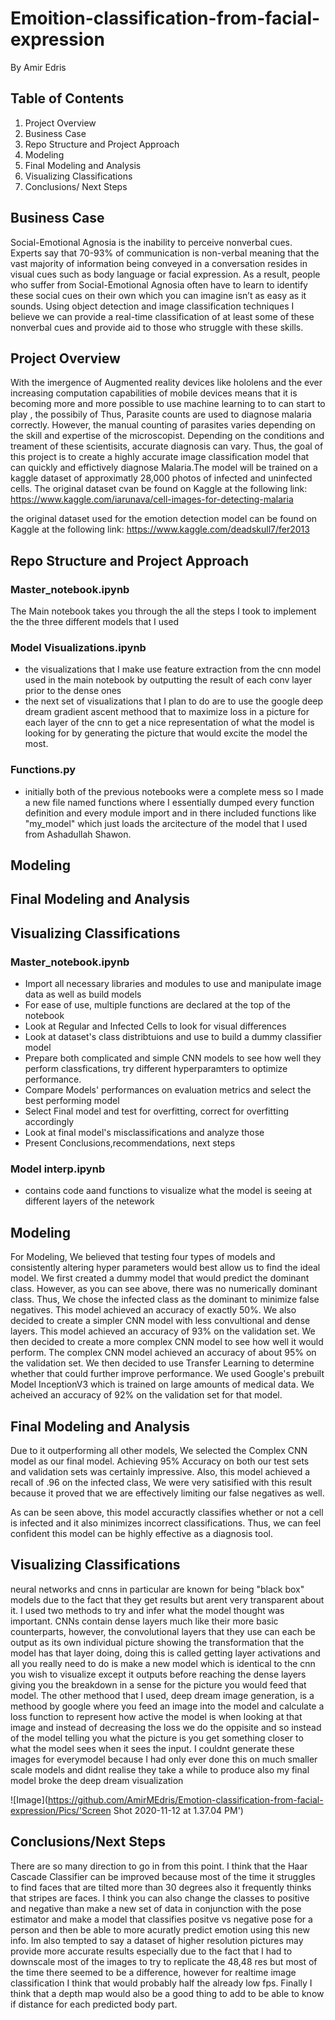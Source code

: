 # Emoition-classification-from-facial-expression
By Amir Edris 
## Table of Contents
1. Project Overview
1. Business Case 
1. Repo Structure and Project Approach
1. Modeling 
1. Final Modeling and Analysis
1. Visualizing Classifications
1. Conclusions/ Next Steps
## Business Case 
Social-Emotional Agnosia is the inability to perceive nonverbal cues. Experts say that 70-93% of communication is non-verbal meaning that the vast majority of information being conveyed in a conversation resides in visual cues such as body language or facial expression. As a result, people who suffer from Social-Emotional Agnosia often have to learn to identify these social cues on their own which you can imagine isn’t as easy as it sounds. Using object detection and image classification techniques I believe we can provide a real-time classification of at least some of these nonverbal cues and provide aid to those who struggle with these skills. 
## Project Overview
With the imergence of Augmented reality devices like hololens and the ever increasing computation capabilities of mobile devices means that it is becoming more and more possible to use machine learning to to can start to play  , the possibily of  Thus, Parasite counts are used to diagnose malaria correctly. However, the manual counting of parasites varies depending on the skill and expertise of the microscopist. Depending on the conditions and treament of these scientisits, accurate diagnosis can vary. Thus, the goal of this project is to create a highly accurate image classification model that can quickly and effictively diagnose Malaria.The model will be trained on a kaggle dataset of approximatly 28,000 photos of infected and uninfected cells. The original dataset cvan be found on Kaggle at the following link: https://www.kaggle.com/iarunava/cell-images-for-detecting-malaria


the original dataset used for the emotion detection model can be found on Kaggle at the following link: https://www.kaggle.com/deadskull7/fer2013

## Repo Structure and Project Approach

 ### Master_notebook.ipynb
 The Main notebook takes you through the all the steps I took to implement the the three different models that I used
 ### Model Visualizations.ipynb
  - the visualizations that I make use feature extraction from the cnn model used in the main notebook by outputting the result of each conv layer prior to the dense ones
  - the next set of visualizations that I plan to do are to use the google deep dream gradient ascent methood that to maximize loss in a picture for each layer of the cnn to get a nice representation of what the model is looking for by generating the picture that would excite the model the most.
 ### Functions.py
 - initially both of the previous notebooks were a complete mess so I made a new file named functions where I essentially dumped every function definition and every module import and in there included functions like "my_model" which just loads the arcitecture of the model that I used from Ashadullah Shawon.
## Modeling 

## Final Modeling and Analysis 

## Visualizing Classifications 

 ### Master_notebook.ipynb
  - Import all necessary libraries and modules to use and manipulate image data as well as build  models
  - For ease of use, multiple functions are declared at the top of the notebook
  - Look at Regular and Infected Cells to look for visual differences
  - Look at dataset's class distribtuions and use to build a dummy classifier model
  - Prepare both complicated and simple CNN models to see how well they perform classfications, try different hyperparamters to optimize performance.
  - Compare Models' performances on evaluation metrics and select the best performing model
  - Select Final model and test for overfitting, correct for overfitting accordingly
  - Look at final model's misclassifications and analyze those
  - Present Conclusions,recommendations, next steps
 ### Model interp.ipynb
 - contains code aand functions to visualize what the model is seeing at different layers of the netework
 
## Modeling 
For Modeling, We believed that testing four types of models and consistently altering hyper parameters would best allow us to find the ideal model. We first created a dummy model that would predict the dominant class. However, as you can see above, there was no numerically dominant class. Thus, We chose the infected class as the dominant to minimize false negatives. This model achieved an accuracy of exactly 50%. We also decided to create a simpler CNN model with less convultional and dense layers. This model achieved an accuracy of 93% on the validation set. We then decided to create a more complex CNN model to see how well it would perform. The complex CNN model achieved an accuracy of about 95% on the validation set. We then decided to use Transfer Learning to determine whether that could further improve performance. We used Google's prebuilt Model InceptionV3 which is trained on large amounts of medical data.  We acheived an accuracy of 92% on the validation set for that model.

## Final Modeling and Analysis 
Due to it outperforming all other models, We selected the Complex CNN model as our final model. Achieving 95% Accuracy on both our test sets and validation sets was certainly impressive. Also, this model achieved a recall of .96 on the infected class, We were very satisified with this result because it proved that we are effectively limiting our false negatives as well.



As can be seen above, this model accuractly classifies whether or not a cell is infected and it also minimizes incorrect classifications. Thus, we can feel confident this model can be highly effective as a diagnosis tool.

## Visualizing Classifications 
neural networks and cnns in particular are known for being "black box" models due to the fact that they get results but arent very transparent about it. I used two methods to try and infer what the model thought was important. CNNs contain dense layers much like their more basic counterparts, however, the convolutional layers that they use can each be output as its own individual picture showing the transformation that the model has that layer doing, doing this is called getting layer activations and all you really need to do is make a new model which is identical to the cnn you wish to visualize except it outputs before reaching the dense layers giving you the breakdown in a sense for the picture you would feed that model. The other methood that I used, deep dream image generation, is a methood by google where you feed an image into the model and calculate a loss function to represent how active the model is when looking at that image and instead of decreasing the loss we do the oppisite and so instead of the model telling you what the picture is you get something closer to what the model sees when it sees the input. I couldnt generate these images for everymodel because I had only ever done this on much smaller scale models and didnt realise they take a while to produce also my final model broke the deep dream visualization

![Image](https://github.com/AmirMEdris/Emotion-classification-from-facial-expression/Pics/'Screen Shot 2020-11-12 at 1.37.04 PM')

## Conclusions/Next Steps 
There are so many direction to go in from this point. I think that the Haar Cascade Classifier can be improved because most of the time it struggles to find faces that are tilted more than 30 degrees also it frequently thinks that stripes are faces. I think you can also change the classes  to positive and negative than make a new set of data in conjunction with the pose estimator and make a model that classifies positve vs negative pose for a person and then be able to more acuratly predict emotion using this new info. Im also tempted to say a dataset of higher resolution pictures may provide more accurate results especially due to the fact that I had to downscale most of the images to try to replicate the 48,48 res but most of the time there seemed to be a difference, however for realtime image classification I think that would probably half the already low fps. Finally I think that a depth map would also be a good thing to add to be able to know if distance for each predicted body part. 
